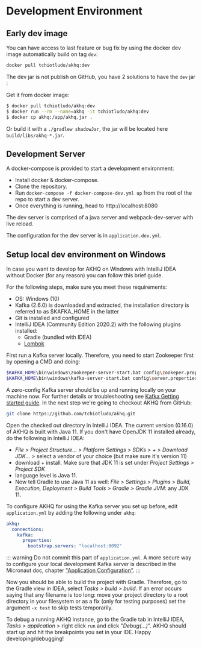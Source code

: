 # Development Environment

## Early dev image

You can have access to last feature or bug fix by using the docker dev image automatically build on tag `dev`:

```bash
docker pull tchiotludo/akhq:dev
```

The dev jar is not publish on GitHub, you have 2 solutions to have the `dev` jar :

Get it from docker image:

```bash
$ docker pull tchiotludo/akhq:dev
$ docker run --rm --name=akhq -it tchiotludo/akhq:dev
$ docker cp akhq:/app/akhq.jar .
```

Or build it with a `./gradlew shadowJar`, the jar will be located here `build/libs/akhq-*.jar`.

## Development Server

A docker-compose is provided to start a development environment:

* Install docker & docker-compose.
* Clone the repository.
* Run `docker-compose -f docker-compose-dev.yml up` from the root of the repo to start a dev server.
* Once everything is running, head to http://localhost:8080

The dev server is comprised of a java server and webpack-dev-server with live reload.

The configuration for the dev server is in `application.dev.yml`.

## Setup local dev environment on Windows

In case you want to develop for AKHQ on Windows with IntelliJ IDEA without Docker (for any reason) you can follow this
brief guide.

For the following steps,  make sure you meet these requirements:

* OS: Windows (10)
* Kafka (2.6.0) is downloaded and extracted, the installation directory is referred to as $KAFKA_HOME in the latter
* Git is installed and configured
* IntelliJ IDEA (Community Edition 2020.2) with the following plugins installed:
  * Gradle (bundled with IDEA)
  * [Lombok](https://plugins.jetbrains.com/plugin/6317-lombok)

First run a Kafka server locally. Therefore, you need to start Zookeeper first by opening a CMD and doing:

```bash
$KAFKA_HOME\bin\windows\zookeeper-server-start.bat config\zookeper.properties
$KAFKA_HOME\bin\windows\kafka-server-start.bat config\server.properties
```
A zero-config Kafka server should be up and running locally on your machine now. For further details or troubleshooting
see [Kafka Getting started guide](https://kafka.apache.org/quickstart). In the next step we're going to checkout AKHQ from GitHub:

```bash
git clone https://github.com/tchiotludo/akhq.git
```

Open the checked out directory in IntelliJ IDEA. The current version (0.16.0) of AKHQ is built with Java 11. If you
don't have OpenJDK 11 installed already, do the following in IntelliJ IDEA:

* _File > Project Structure... > Platform Settings >
SDKs > + > Download JDK... >_ select a vendor of your choice (but make sure it's version 11)
* download + install. Make sure
that JDK 11 is set under _Project Settings > Project SDK_
* language level is Java 11.
* Now tell Gradle to use Java 11
as well: _File > Settings > Plugins > Build, Execution, Deployment > Build Tools > Gradle > Gradle JVM_: any JDK 11.

To configure AKHQ for using the Kafka server you set up before, edit `application.yml` by adding the following under `akhq`:
```yaml
akhq:
  connections:
    kafka:
      properties:
        bootstrap.servers: "localhost:9092"
```

::: warning
Do not commit this part of `application.yml`. A more secure way to configure your local development Kafka server is
described in the Micronaut doc, chapter ["Application Configuration"](https://docs.micronaut.io/2.5.13/guide/index.html#config).
:::

Now you should be able to build the project with Gradle. Therefore, go to the Gradle view in IDEA, select _Tasks > build >
build_. If an error occurs saying that any filename is too long: move your project directory to a root directory in your
filesystem or as a fix (only for testing purposes) set the argument `-x test` to skip tests temporarily.

To debug a running AKHQ instance, go to the Gradle tab in IntelliJ IDEA, _Tasks > application_ > right click `run` and click
"_Debug(...)_". AKHQ should start up and hit the breakpoints you set in your IDE. Happy developing/debugging!

